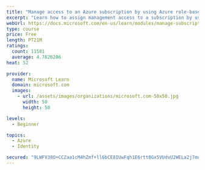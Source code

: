 ```yaml
---
title: "Manage access to an Azure subscription by using Azure role-based access control (RBAC)"
excerpt: "Learn how to assign management access to a subscription by using Azure role-based access control."
webUrl: https://docs.microsoft.com/en-us/learn/modules/manage-subscription-access-azure-rbac/
type: course
price: Free
length: PT21M
ratings:
  count: 11581
  average: 4.7626286
heat: 52

provider:
  name: Microsoft Learn
  domain: microsoft.com
  images:
    - url: /assets/images/organizations/microsoft.com-50x50.jpg
      width: 50
      height: 50

levels:
  - Beginner

topics:
  - Azure
  - Identity

secured: "9LWFV38O+CCZaa1cM4hZmf+ll6bCE8IUwFqh1E6rtt0Gx5VUdvU2WELa2j7moLgrCDMFYnw0O7H/q9kk18XkGVjOEt4Z+6SzO+qPoB7MXYARro/lnQma4O7VJI9Uu6OBb0Va3BfTDz5YIij116TuENVSwn+1xC+Y0AGcJu5qwZu/UCj2AK4kPDwNmIqW7TMSyajF1o2K+QUR1ll/DU0eDtBxQ3X4c9nU70pFhpRWMYDZqLxR5tZJwVnrukym7HnoRx29aTuqvThAUHPVSQg4J/Azz+RqqQo6Zcrc6NCbzXuo0pgpCjuxxnSUmEvGFyuytuHJoCoWBNfgBlJn3zVmoJ+RpEVHDA0J0r/JqDj/W0LDSXj+F5yOcUukYDvTddbIegOOh3ljY4CdtH+JmgL+SYJjKx0QqF0wG1jKyFZO4Ec=;tjW1HijonNElz6jSBEC+8A=="
---
```



